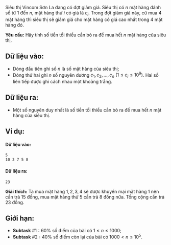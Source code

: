 Siêu thị Vincom Sơn La đang có đợt giảm giá. Siêu thị có $n$ mặt hàng đánh số từ $1$ đến $n$, mặt hàng thứ $i$ có giá là $c_i$. Trong đợt giảm giá này, cứ mua $4$ mặt hàng thì siêu thị sẽ giảm giá cho mặt hàng có giá cao nhất trong $4$ mặt hàng đó.

**Yêu cầu:** Hãy tính số tiền tối thiểu cần bỏ ra để mua hết $n$ mặt hàng của siêu thị.

## Dữ liệu vào:
- Dòng đầu tiên ghi số $n$ là số mặt hàng của siêu thị;
- Dòng thứ hai ghi $n$ số nguyên dương $c_1,c_2,…,c_n\ (1≤c_i≤10^9 )$. Hai số liên tiếp được ghi cách nhau một khoảng trắng.

## Dữ liệu ra:
- Một số nguyên duy nhất là số tiền tối thiểu cần bỏ ra để mua hết $n$ mặt hàng của siêu thị.

## Ví dụ:
#### Dữ liệu vào:
```
5
10 3 7 5 8
```

#### Dữ liệu ra:
```
23
```

**Giải thích:** Ta mua mặt hàng $1,2,3,4$ sẽ được khuyến mại mặt hàng $1$ nên cần trả $15$ đồng, mua mặt hàng thứ $5$ cần trả $8$ đồng nữa. Tổng cộng cần trả $23$ đồng.

## Giới hạn:
- **Subtask** $\#1: 60\%$ số điểm của bài có $1≤n≤1000$;
- **Subtask** $\#2: 40\%$ số điểm còn lại của bài có $1000< n≤10^5$.
